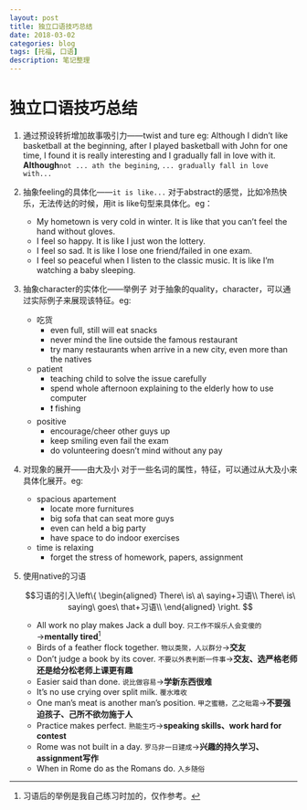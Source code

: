 ```yaml
---
layout: post
title: 独立口语技巧总结
date: 2018-03-02
categories: blog
tags: [托福, 口语]
description: 笔记整理
---
```

# 独立口语技巧总结
1. 通过预设转折增加故事吸引力——twist and ture
	eg: Although I didn’t like basketball at the beginning, after I played basketball with John for one time, I found it is really interesting and I gradually fall in love with it.
	**Although**`not ... ath the begining`, `... gradually fall in love with...`
2. 抽象feeling的具体化——`it is like...`
	对于abstract的感觉，比如冷热快乐，无法传达的时候，用it is like句型来具体化。eg：
	- My hometown is very cold in winter. It is like that you can’t feel the hand without gloves.
	- I feel so happy. It is like I just won the lottery.
	- I feel so sad. It is like I lose one friend/failed in one exam.
	- I feel so peaceful when I listen to the classic music. It is like I’m watching a baby sleeping.
3. 抽象character的实体化——举例子
	对于抽象的quality，character，可以通过实际例子来展现该特征。eg:
	- 吃货
		- even full, still will eat snacks
		- never mind the line outside the famous restaurant
		- try many restaurants when arrive in a new city, even more than the natives
	- patient
		- teaching child to solve the issue carefully
		- spend whole afternoon explaining to the elderly how to use computer
		- ❗️ fishing
	- positive
		- encourage/cheer other guys up
		- keep smiling even fail the exam
		- do volunteering doesn’t mind without any pay
4. 对现象的展开——由大及小
	对于一些名词的属性，特征，可以通过从大及小来具体化展开。eg:
	- spacious apartement
		- locate more furnitures
		- big sofa that can seat more guys
		- even can held a big party
		- have space to do indoor exercises
	- time is relaxing
		- forget the stress of homework, papers, assignment
5. 使用native的习语  

	<script type="text/x-mathjax-config">
	MathJax.Hub.Config({tex2jax: {inlineMath:[['$','$']]}});
	</script>
	<script type="text/javascript" src="http://cdn.mathjax.org/mathjax/latest/MathJax.js?config=TeX-AMS-MML_HTMLorMML"></script>
	$$习语的引入\left\{
	\begin{aligned}
	There\ is\ a\ saying+习语\\
	There\ is\ saying\ goes\ that+习语\\
	\end{aligned}
	\right.
	$$
	- All work no play makes Jack a dull boy. `只工作不娱乐人会变傻的`→**mentally tired**[^1]
	- Birds of a feather flock together. `物以类聚，人以群分`→**交友**
	- Don’t judge a book by its cover. `不要以外表判断一件事`→**交友、选严格老师还是给分松老师上课更有趣**
	- Easier said than done. `说比做容易`→**学新东西很难**
	- It’s no use crying over split milk. `覆水难收`
	- One man’s meat is another man’s position. `甲之蜜糖，乙之砒霜`→**不要强迫孩子、己所不欲勿施于人**
	- Practice makes perfect. `熟能生巧`→**speaking skills、work hard for contest**
	- Rome was not built in a day. `罗马非一日建成`→**兴趣的持久学习、assignment写作**
	- When in Rome do as the Romans do. `入乡随俗`

[^1]:	习语后的举例是我自己练习时加的，仅作参考。
